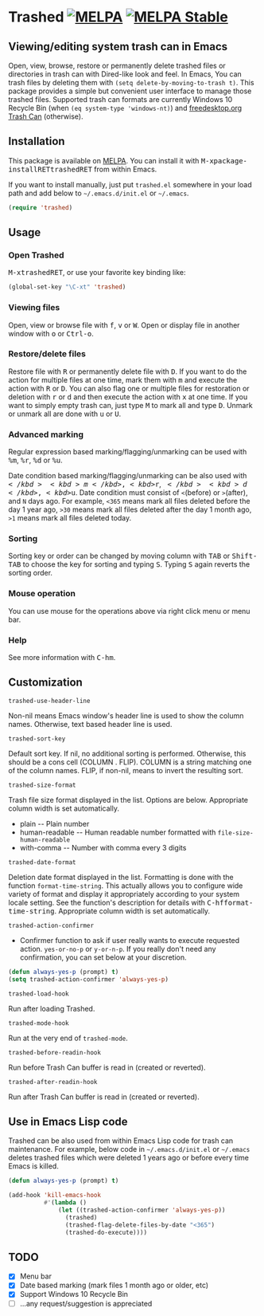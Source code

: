 # Trashed [![MELPA](https://melpa.org/packages/trashed-badge.svg)](https://melpa.org/#/trashed) [![MELPA Stable](https://stable.melpa.org/packages/trashed-badge.svg)](https://stable.melpa.org/#/trashed)

## Viewing/editing system trash can in Emacs

Open, view, browse, restore or permanently delete trashed files or directories in trash can with Dired-like look and feel.  In Emacs, You can trash files by deleting them with `(setq delete-by-moving-to-trash t)`.  This package provides a simple but convenient user interface to manage those trashed files.  Supported trash can formats are currently Windows 10 Recycle Bin (when `(eq system-type 'windows-nt)`) and [freedesktop.org Trash Can](https://freedesktop.org/wiki/Specifications/trash-spec/) (otherwise).

## Installation

This package is available on [MELPA](http://melpa.org).  You can install it with <kbd>M-x</kbd><kbd>package-install</kbd><kbd>RET</kbd><kbd>trashed</kbd><kbd>RET</kbd> from within Emacs.

If you want to install manually, just put `trashed.el` somewhere in your load path and add below to `~/.emacs.d/init.el` or `~/.emacs`.

``` el
(require 'trashed)
```

## Usage

### Open Trashed

<kbd>M-x</kbd><kbd>trashed</kbd><kbd>RET</kbd>, or use your favorite key binding like:

``` el
(global-set-key "\C-xt" 'trashed)
```

### Viewing files

Open, view or browse file with <kbd>f</kbd>, <kbd>v</kbd> or <kbd>W</kbd>.  Open or display file in another window with <kbd>o</kbd> or <kbd>Ctrl-o</kbd>.

### Restore/delete files

Restore file with <kbd>R</kbd> or permanently delete file with <kbd>D</kbd>.  If you want to do the action for multiple files at one time, mark them with <kbd>m</kbd> and execute the action with <kbd>R</kbd> or <kbd>D</kbd>.  You can also flag one or multiple files for restoration or deletion with <kbd>r</kbd> or <kbd>d</kbd> and then execute the action with <kbd>x</kbd> at one time.  If you want to simply empty trash can, just type <kbd>M</kbd> to mark all and type <kbd>D</kbd>.  Unmark or unmark all are done with <kbd>u</kbd> or <kbd>U</kbd>.

### Advanced marking

Regular expression based marking/flagging/unmarking can be used with <kbd>%</kbd><kbd>m</kbd>, <kbd>%</kbd><kbd>r</kbd>, <kbd>%</kbd><kbd>d</kbd> or <kbd>%</kbd><kbd>u</kbd>.

Date condition based marking/flagging/unmarking can be also used with <kbd>$</kbd><kbd>m</kbd>, <kbd>$</kbd><kbd>r</kbd>, <kbd>$</kbd><kbd>d</kbd>, <kbd>$</kbd><kbd>u</kbd>.  Date condition must consist of `<`(before) or `>`(after), and `N` days ago.  For example, `<365` means mark all files deleted before the day 1 year ago, `>30` means mark all files deleted after the day 1 month ago, `>1` means mark all files deleted today.

### Sorting

Sorting key or order can be changed by moving column with <kbd>TAB</kbd> or <kbd>Shift-TAB</kbd> to choose the key for sorting and typing <kbd>S</kbd>.  Typing <kbd>S</kbd> again reverts the sorting order.

### Mouse operation

You can use mouse for the operations above via right click menu or menu bar.

### Help

See more information with <kbd>C-h</kbd><kbd>m</kbd>.

## Customization

`trashed-use-header-line`

Non-nil means Emacs window's header line is used to show the column names.  Otherwise, text based header line is used.

`trashed-sort-key`

Default sort key.  If nil, no additional sorting is performed.  Otherwise, this should be a cons cell (COLUMN . FLIP).  COLUMN is a string matching one of the column names.  FLIP, if non-nil, means to invert the resulting sort.

`trashed-size-format`

Trash file size format displayed in the list.  Options are below.  Appropriate column width is set automatically.

  * plain -- Plain number
  * human-readable -- Human readable number formatted with `file-size-human-readable`
  * with-comma -- Number with comma every 3 digits
  
`trashed-date-format`

Deletion date format displayed in the list.  Formatting is done with the function `format-time-string`.  This actually allows you to configure wide variety of format and display it appropriately according to your system locale setting.  See the function's description for details with <kbd>C-h</kbd><kbd>f</kbd><kbd>format-time-string</kbd>.  Appropriate column width is set automatically.

`trashed-action-confirmer`

  * Confirmer function to ask if user really wants to execute requested action.
`yes-or-no-p` or `y-or-n-p`.  If you really don't need any confirmation, you can set below at your discretion.

``` el
(defun always-yes-p (prompt) t)
(setq trashed-action-confirmer 'always-yes-p)
```

`trashed-load-hook`

Run after loading Trashed.

`trashed-mode-hook`

Run at the very end of `trashed-mode`.

`trashed-before-readin-hook`

Run before Trash Can buffer is read in (created or reverted).

`trashed-after-readin-hook`

Run after Trash Can buffer is read in (created or reverted).

## Use in Emacs Lisp code

Trashed can be also used from within Emacs Lisp code for trash can maintenance.  For example, below code in `~/.emacs.d/init.el` or `~/.emacs` deletes trashed files which were deleted 1 years ago or before every time Emacs is killed.

``` el
(defun always-yes-p (prompt) t)

(add-hook 'kill-emacs-hook
          #'(lambda ()
              (let ((trashed-action-confirmer 'always-yes-p))
                (trashed)
                (trashed-flag-delete-files-by-date "<365")
                (trashed-do-execute))))
```

## TODO

  * [x] Menu bar
  * [x] Date based marking (mark files 1 month ago or older, etc)
  * [x] Support Windows 10 Recycle Bin
  * [ ] ...any request/suggestion is appreciated

